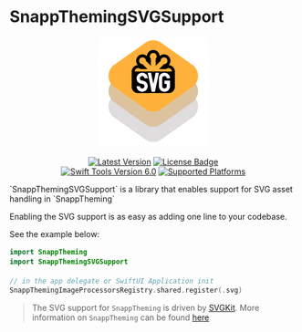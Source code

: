 # SnappThemingSVGSupport

<p align="center">
    <img src="Sources/SnappThemingSVGSupport/SnappThemingSVGSupport.docc/Resources/logo%402x.png">
    <br /><br />
    <a href="https://github.com/Snapp-Mobile/SnappThemingSVGSupport/tags" target="_blank"><img src="https://img.shields.io/github/v/tag/Snapp-Mobile/SnappThemingSVGSupport?color=yellow&label=version" alt="Latest Version"></a>
    <a href="https://github.com/Snapp-Mobile/SnappThemingSVGSupport/blob/main/LICENSE"><img src="https://img.shields.io/github/license/Snapp-Mobile/SnappThemingSVGSupport" alt="License Badge"></a>
    <br />
    <a href="https://img.shields.io/badge/swift--tools--version-6.0-red" target="_blank"><img src="https://img.shields.io/badge/swift--tools--version-6.0-red" alt="Swift Tools Version 6.0"></a>
    <a href="https://img.shields.io/badge/Platforms-_iOS_|_macOS_|_tvOS_-green" target="_blank"><img src="https://img.shields.io/badge/Platforms-_iOS_|_macOS_|_tvOS_-green" alt="Supported Platforms"></a>
<p/>
`SnappThemingSVGSupport` is a library that enables support for SVG asset handling in `SnappTheming`

Enabling the SVG support is as easy as adding one line to your codebase.

See the example below:

```swift
import SnappTheming
import SnappThemingSVGSupport

// in the app delegate or SwiftUI Application init
SnappThemingImageProcessorsRegistry.shared.register(.svg)
```

> The SVG support for `SnappTheming` is driven by [SVGKit](https://github.com/svgkit/svgkit). More information on `SnappTheming` can be found  [here](https://github.com/Snapp-Mobile/SnappTheming)
